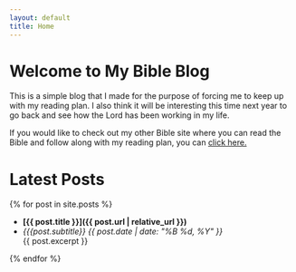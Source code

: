 ```yaml
---
layout: default
title: Home
---
```


# Welcome to My Bible Blog

This is a simple blog that I made for the purpose of forcing me to keep up with my reading plan. I also think it will be interesting this time next year to go back and see how the Lord has been working in my life.

If you would like to check out my other Bible site where you can read the Bible and follow along with my reading plan, you can [click here.](https://zach-and-mickey.github.io/bible-app)

# Latest Posts

{% for post in site.posts %}
  - **[{{ post.title }}]({{ post.url | relative_url }})**
  - *{{{post.subtitle}}* 
    *{{ post.date | date: "%B %d, %Y" }}*  
    {{ post.excerpt }}

{% endfor %}
